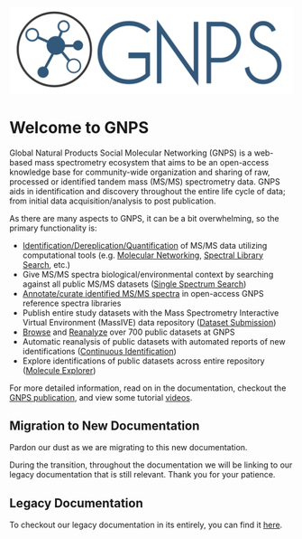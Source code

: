 ![logo](/img/GNPS_logo_original.png)

# Welcome to GNPS

Global Natural Products Social Molecular Networking (GNPS) is a web-based mass spectrometry ecosystem that aims to be an open-access knowledge base for community-wide organization and sharing of raw, processed or identified tandem mass (MS/MS) spectrometry data. GNPS aids in identification and discovery throughout the entire life cycle of data; from initial data acquisition/analysis to post publication.

As there are many aspects to GNPS, it can be a bit overwhelming, so the primary functionality is:

* [Identification/Dereplication/Quantification](gnpsanalysisoverview.md) of MS/MS data utilizing computational tools (e.g. [Molecular Networking](networking.md), [Spectral Library Search](librarysearch.md), etc.)
* Give MS/MS spectra biological/environmental context by searching against all public MS/MS datasets ([Single Spectrum Search](singlespectrum.md))
* [Annotate/curate identified MS/MS spectra](spectrumcuration.md) in open-access GNPS reference spectra libraries
* Publish entire study datasets with the Mass Spectrometry Interactive Virtual Environment (MassIVE) data repository ([Dataset Submission](datasets.md))
* [Browse](datasets#browsing-datasets) and [Reanalyze](datasets#reanalyze-datasets) over 700 public datasets at GNPS
* Automatic reanalysis of public datasets with automated reports of new identifications ([Continuous Identification](continuousid.md))
* Explore identifications of public datasets across entire repository ([Molecule Explorer](moleculeexplorer.md))

For more detailed information, read on in the documentation, checkout the [GNPS publication](https://www.nature.com/articles/nbt.3597), and view some tutorial [videos](https://www.youtube.com/channel/UCufTdDIUPjfoN604Igv_29g/videos).

<!-- ## What is GNPS good for?

There are so many aspects to GNPS as it serves a diverse community. Here we wanted to highlight a few ways we think GNPS has been useful. We also highlight some of the creative ways the community has used GNPS's tools.

### Compound Identification (Dereplication)

Identify MS/MS spectra in your data to state of the art community MS/MS spectral libraries.

### Novel Analog Identification

We use GNPS's molecular networking to identify a novel analog of Stenothricin.

### Relative Quantification Across Samples

### Global Chemistry Visualization

When did we visualize stuff?

### Determine Biological/Chemical Context of Unknown Molecules



### Dataset Deposition for Publication

Today, the scientific community is clamouring for reproducibility of results that has resulted in cries for data transparency. Publications that lack public data are viewed with skepticism and rightfully so. GNPS is a place to deposit your data to in order to facilitate the review process as well as provide the community a resource to advance reproducible and rigorous science.

### Reference MS/MS Spectrum Publication for Re-identification

Put your MS/MS spectrum of a known compound in GNPS spectral libraries, so you never have to manually re-identify a compound in your own samples ever again. -->

## Migration to New Documentation

Pardon our dust as we are migrating to this new documentation.

During the transition, throughout the documentation we will be linking to our legacy documentation that is still relevant. Thank you for your patience.

## Legacy Documentation

To checkout our legacy documentation in its entirely, you can find it [here](https://bix-lab.ucsd.edu/display/Public/GNPS+Documentation+Page).
